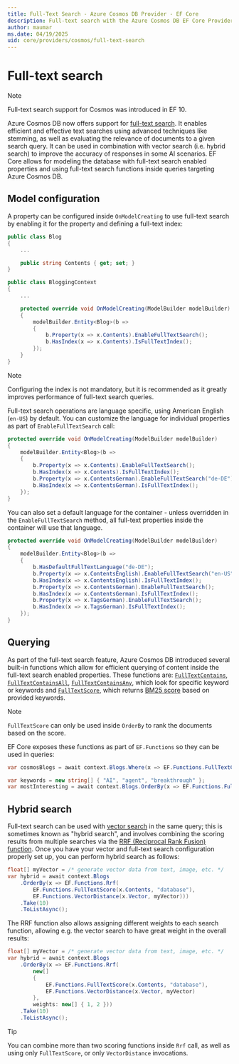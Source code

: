 ```yaml
---
title: Full-Text Search - Azure Cosmos DB Provider - EF Core
description: Full-text search with the Azure Cosmos DB EF Core Provider
author: maumar
ms.date: 04/19/2025
uid: core/providers/cosmos/full-text-search
---
```

# Full-text search

> [!NOTE]
> Full-text search support for Cosmos was introduced in EF 10.

Azure Cosmos DB now offers support for [full-text search](/azure/cosmos-db/gen-ai/full-text-search). It enables efficient and effective text searches using advanced techniques like stemming, as well as evaluating the relevance of documents to a given search query. It can be used in combination with vector search (i.e. hybrid search) to improve the accuracy of responses in some AI scenarios.
EF Core allows for modeling the database with full-text search enabled properties and using full-text search functions inside queries targeting Azure Cosmos DB.

## Model configuration

A property can be configured inside `OnModelCreating` to use full-text search by enabling it for the property and defining a full-text index:

```c#
public class Blog
{
    ...

    public string Contents { get; set; }
}

public class BloggingContext
{
    ...

    protected override void OnModelCreating(ModelBuilder modelBuilder)
    {
        modelBuilder.Entity<Blog>(b =>
        {
            b.Property(x => x.Contents).EnableFullTextSearch();
            b.HasIndex(x => x.Contents).IsFullTextIndex();
        });
    }
}
```

> [!NOTE]
> Configuring the index is not mandatory, but it is recommended as it greatly improves performance of full-text search queries.

Full-text search operations are language specific, using American English (`en-US`) by default. You can customize the language for individual properties as part of `EnableFullTextSearch` call:

```c#
protected override void OnModelCreating(ModelBuilder modelBuilder)
{
    modelBuilder.Entity<Blog>(b =>
    {
        b.Property(x => x.Contents).EnableFullTextSearch();
        b.HasIndex(x => x.Contents).IsFullTextIndex();
        b.Property(x => x.ContentsGerman).EnableFullTextSearch("de-DE");
        b.HasIndex(x => x.ContentsGerman).IsFullTextIndex();
    });
}
```

You can also set a default language for the container - unless overridden in the `EnableFullTextSearch` method, all full-text properties inside the container will use that language.

```c#
protected override void OnModelCreating(ModelBuilder modelBuilder)
{
    modelBuilder.Entity<Blog>(b =>
    {
        b.HasDefaultFullTextLanguage("de-DE");
        b.Property(x => x.ContentsEnglish).EnableFullTextSearch("en-US");
        b.HasIndex(x => x.ContentsEnglish).IsFullTextIndex();
        b.Property(x => x.ContentsGerman).EnableFullTextSearch();
        b.HasIndex(x => x.ContentsGerman).IsFullTextIndex();
        b.Property(x => x.TagsGerman).EnableFullTextSearch();
        b.HasIndex(x => x.TagsGerman).IsFullTextIndex();
    });
}
```

## Querying

As part of the full-text search feature, Azure Cosmos DB introduced several built-in functions which allow for efficient querying of content inside the full-text search enabled properties. These functions are: [`FullTextContains`](/azure/cosmos-db/nosql/query/fulltextcontains), [`FullTextContainsAll`](/azure/cosmos-db/nosql/query/fulltextcontainsall), [`FullTextContainsAny`](/azure/cosmos-db/nosql/query/fulltextcontainsany), which look for specific keyword or keywords and [`FullTextScore`](/azure/cosmos-db/nosql/query/fulltextscore), which returns [BM25 score](https://en.wikipedia.org/wiki/Okapi_BM25) based on provided keywords.

> [!NOTE]
> `FullTextScore` can only be used inside `OrderBy` to rank the documents based on the score.

EF Core exposes these functions as part of `EF.Functions` so they can be used in queries:

```c#
var cosmosBlogs = await context.Blogs.Where(x => EF.Functions.FullTextContainsAll(x.Contents, "database", "cosmos")).ToListAsync();

var keywords = new string[] { "AI", "agent", "breakthrough" };
var mostInteresting = await context.Blogs.OrderBy(x => EF.Functions.FullTextScore(x.Contents, keywords)).Take(5).ToListAsync();
```

## Hybrid search

Full-text search can be used with [vector search](xref:core/providers/cosmos/vector-search) in the same query; this is sometimes known as "hybrid search", and involves combining the scoring results from multiple searches via the [RRF (Reciprocal Rank Fusion) function](/azure/cosmos-db/nosql/query/rrf). Once you have your vector and full-text search configuration properly set up, you can perform hybrid search as follows:

```c#
float[] myVector = /* generate vector data from text, image, etc. */
var hybrid = await context.Blogs
    .OrderBy(x => EF.Functions.Rrf(
        EF.Functions.FullTextScore(x.Contents, "database"), 
        EF.Functions.VectorDistance(x.Vector, myVector)))
    .Take(10)
    .ToListAsync();
```

The RRF function also allows assigning different weights to each search function, allowing e.g. the vector search to have great weight in the overall results:

```c#
float[] myVector = /* generate vector data from text, image, etc. */
var hybrid = await context.Blogs
    .OrderBy(x => EF.Functions.Rrf(
        new[]
        {
            EF.Functions.FullTextScore(x.Contents, "database"), 
            EF.Functions.VectorDistance(x.Vector, myVector)
        },
        weights: new[] { 1, 2 }))
    .Take(10)
    .ToListAsync();
```

> [!TIP]
> You can combine more than two scoring functions inside `Rrf` call, as well as using only `FullTextScore`, or only `VectorDistance` invocations.
